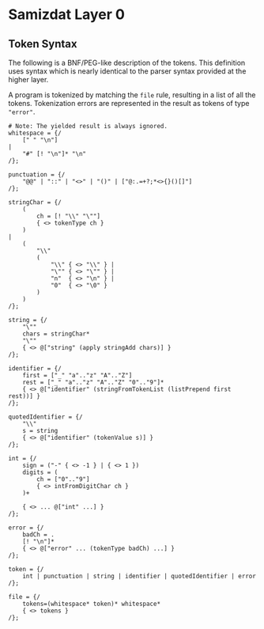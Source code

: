 Samizdat Layer 0
================

Token Syntax
------------

The following is a BNF/PEG-like description of the tokens. This definition
uses syntax which is nearly identical to the parser syntax provided at the
higher layer.

A program is tokenized by matching the `file` rule, resulting in a
list of all the tokens. Tokenization errors are represented in the
result as tokens of type `"error"`.

```
# Note: The yielded result is always ignored.
whitespace = {/
    [" " "\n"]
|
    "#" [! "\n"]* "\n"
/};

punctuation = {/
    "@@" | "::" | "<>" | "()" | ["@:.=+?;*<>{}()[]"]
/};

stringChar = {/
    (
        ch = [! "\\" "\""]
        { <> tokenType ch }
    )
|
    (
        "\\"
        (
            "\\" { <> "\\" } |
            "\"" { <> "\"" } |
            "n"  { <> "\n" } |
            "0"  { <> "\0" }
        )
    )
/};

string = {/
    "\""
    chars = stringChar*
    "\""
    { <> @["string" (apply stringAdd chars)] }
/};

identifier = {/
    first = ["_" "a".."z" "A".."Z"]
    rest = ["_" "a".."z" "A".."Z" "0".."9"]*
    { <> @["identifier" (stringFromTokenList (listPrepend first rest))] }
/};

quotedIdentifier = {/
    "\\"
    s = string
    { <> @["identifier" (tokenValue s)] }
/};

int = {/
    sign = ("-" { <> -1 } | { <> 1 })
    digits = (
        ch = ["0".."9"]
        { <> intFromDigitChar ch }
    )+

    { <> ... @["int" ...] }
/};

error = {/
    badCh = .
    [! "\n"]*
    { <> @["error" ... (tokenType badCh) ...] }
/};

token = {/
    int | punctuation | string | identifier | quotedIdentifier | error
/};

file = {/
    tokens=(whitespace* token)* whitespace*
    { <> tokens }
/};
```
